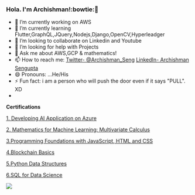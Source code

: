 ### Hola. I'm Archishman!:bowtie:👋


- 🔭 I’m currently working on AWS
- 🌱 I’m currently learning Flutter,GraphQL,JQuery,Nodejs,Django,OpenCV,Hyperleadger
- 👯 I’m looking to collaborate on Linkedin and Youtube
- 🤔 I’m looking for help with Projects
- 💬 Ask me about AWS,GCP & mathematics!
- 📫 How to reach me: [Twitter- @Archishman_Seng](https://twitter.com/archishman_seng?lang=en) [LinkedIn- Archishman Sengupta](https://www.linkedin.com/in/archishman-sengupta-7154521b6/)
- 😄 Pronouns: ...He/His
- ⚡ Fun fact: i am a person who will push the door even if it says "PULL". XD 
-
**Certifications**

[1. Developing AI Application on Azure](https://coursera.org/share/b480e4d6d34b718bd7c2f5e9f6b894b3)

[2. Mathematics for Machine Learning: Multivariate Calculus](https://coursera.org/share/54b841503a16c3bcb70f7b5ff92c9320)

[3.Programming Foundations with JavaScript, HTML and CSS](https://coursera.org/share/bf86e1bd90026fd1d9452485ffa25b00)

[4.Blockchain Basics](https://coursera.org/share/bd8d90f32c3da3d425f22039545f0124)

[5.Python Data Structures](https://coursera.org/share/fb5a9e51068ee1a1eb3093181ca38e00)

[6.SQL for Data Science](https://coursera.org/share/af1923d06ab1dfadbfa95551b196359f)



<img src="https://github-readme-stats.vercel.app/api?username=ArchishmanSengupta&&show_icons=true&title_color=000000&icon_color=008000&text_color=000000&bg_color=FFFFFF">

